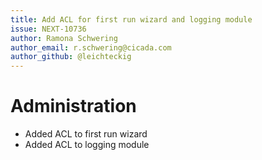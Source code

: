 ```yaml
---
title: Add ACL for first run wizard and logging module
issue: NEXT-10736
author: Ramona Schwering
author_email: r.schwering@cicada.com 
author_github: @leichteckig
---
```

# Administration
* Added ACL to first run wizard
* Added ACL to logging module
